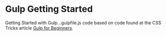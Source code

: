 # Gulp Getting Started
Getting Started with Gulp...gulpfile.js code based on code found at the CSS Tricks article [Gulp for Beginners](https://css-tricks.com/gulp-for-beginners/).

